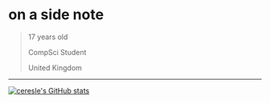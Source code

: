 on a side note
========================
> 17 years old
> 
> CompSci Student
> 
> United Kingdom
---------------


<a href="http://www.github.com/ceresle"><img src="https://github-readme-stats.vercel.app/api?username=ceresle&show_icons=true&hide=&count_private=true&title_color=6366f1&text_color=64748b&icon_color=a855f7&bg_color=000000&hide_border=true&show_icons=true" alt="ceresle's GitHub stats" /></a>
